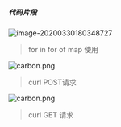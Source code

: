 ##### 代码片段

![image-20200330180348727](C:\Users\YFT-IT-007\AppData\Roaming\Typora\typora-user-images\image-20200330180348727.png)

> for  in  for  of  map 使用

![carbon.png](https://i.loli.net/2020/04/16/pQc4GyDu8C9rOfs.png)

> curl POST请求

![carbon.png](https://i.loli.net/2020/04/16/h7nIDokJACGps61.png)

> curl GET 请求